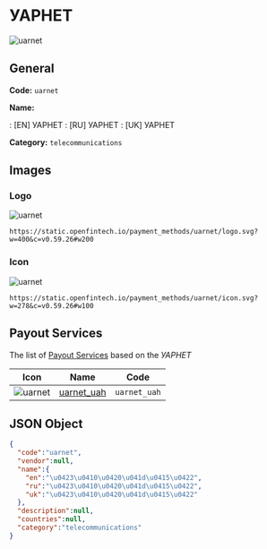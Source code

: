 
# УАРНЕТ 
![uarnet](https://static.openfintech.io/payment_methods/uarnet/logo.svg?w=400&c=v0.59.26#w200)  

## General 
**Code:** `uarnet` 
 
**Name:** 
 
:	[EN] УАРНЕТ 
:	[RU] УАРНЕТ 
:	[UK] УАРНЕТ 
 
**Category:** `telecommunications` 
 

## Images 

### Logo 
![uarnet](https://static.openfintech.io/payment_methods/uarnet/logo.svg?w=400&c=v0.59.26#w200)  

```
https://static.openfintech.io/payment_methods/uarnet/logo.svg?w=400&c=v0.59.26#w200
```  

### Icon 
![uarnet](https://static.openfintech.io/payment_methods/uarnet/icon.svg?w=278&c=v0.59.26#w100)  

```
https://static.openfintech.io/payment_methods/uarnet/icon.svg?w=278&c=v0.59.26#w100
```  

## Payout Services 
 
The list of [Payout Services](/payout-services/) based on the _УАРНЕТ_ 

|Icon|Name|Code| 
|:---:|:---:|:---:| 
|![uarnet](https://static.openfintech.io/payout_methods/uarnet/icon.svg?w=278&c=v0.59.26#w40) |[uarnet_uah](/payout-services/uarnet_uah/)|`uarnet_uah`| 
 

## JSON Object 

```json
{
  "code":"uarnet",
  "vendor":null,
  "name":{
    "en":"\u0423\u0410\u0420\u041d\u0415\u0422",
    "ru":"\u0423\u0410\u0420\u041d\u0415\u0422",
    "uk":"\u0423\u0410\u0420\u041d\u0415\u0422"
  },
  "description":null,
  "countries":null,
  "category":"telecommunications"
}
```  
